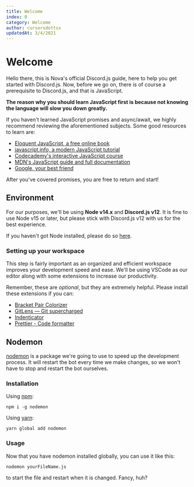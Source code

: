 ```yaml
---
title: Welcome
index: 0
category: Welcome
author: cursorsdottsx
updatedAt: 3/4/2021
---
```


# Welcome

Hello there, this is Nova's official Discord.js guide, here to help you get started with Discord.js.
Now, before we go on, there is of course a prerequisite to Discord.js, and that is JavaScript.

**The reason why you should learn JavaScript first is because not knowing the language will slow you down greatly.**

If you haven't learned JavaScript promises and async/await, we highly recommend reviewing the aforementioned subjects. Some good resources to learn are:

-   [Eloquent JavaScript, a free online book](http://eloquentjavascript.net/)
-   [javascript.info, a modern JavaScript tutorial](https://javascript.info/)
-   [Codecademy's interactive JavaScript course](https://www.codecademy.com/learn/learn-javascript)
-   [MDN's JavaScript guide and full documentation](https://developer.mozilla.org/en-US/docs/Web/JavaScript)
-   [Google, your best friend](https://google.com)

After you've covered promises, you are free to return and start!

## Environment

For our purposes, we'll be using **Node v14.x** and **Discord.js v12**. It is fine to use Node v15 or later, but please stick with Discord.js v12 with us for the best experience.

If you haven't got Node installed, please do so [here](https://nodejs.org/en/).

### Setting up your workspace

This step is fairly important as an organized and efficient workspace improves your development speed and ease.
We'll be using VSCode as our editor along with some extensions to increase our productivity.

Remember, these are _optional_, but they are extremely helpful. Please install these extensions if you can:

-   [Bracket Pair Colorizer](https://marketplace.visualstudio.com/items?itemName=CoenraadS.bracket-pair-colorizer)
-   [GitLens –– Git supercharged](https://marketplace.visualstudio.com/items?itemName=eamodio.gitlens)
-   [Indenticator](https://marketplace.visualstudio.com/items?itemName=SirTori.indenticator)
-   [Prettier - Code formatter](https://marketplace.visualstudio.com/items?itemName=esbenp.prettier-vscode)

## Nodemon

[nodemon](https://www.npmjs.com/package/nodemon) is a package we're going to use to speed up the development process. It will restart the bot every time we make changes, so we won't have to stop and restart the bot ourselves.

### Installation

Using [npm](https://www.npmjs.com/):

```
npm i -g nodemon
```

Using [yarn](https://yarnpkg.com/):

```
yarn glo​bal add nodemon
```

### Usage

Now that you have nodemon installed globally, you can use it like this:

```
nodemon yourFileName.js
```

to start the file and restart when it is changed. Fancy, huh?
